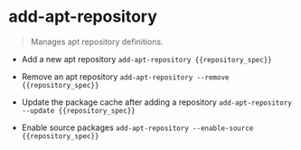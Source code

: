 # add-apt-repository
> Manages apt repository definitions.

- Add a new apt repository
`add-apt-repository {{repository_spec}}`

- Remove an apt repository
`add-apt-repository --remove {{repository_spec}}`

- Update the package cache after adding a repository
`add-apt-repository --update {{repository_spec}}`

- Enable source packages
`add-apt-repository --enable-source {{repository_spec}}`
